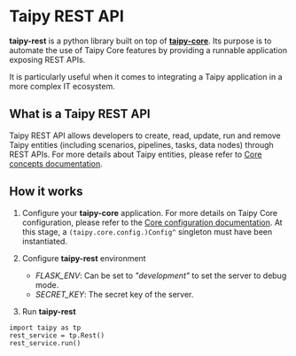 # Taipy REST API

__taipy-rest__ is a python library built on top of [__taipy-core__](../about.md#taipy-core). Its purpose is to
automate the use of Taipy Core features by providing a runnable application exposing REST APIs.

It is particularly useful when it comes to integrating a Taipy application in a more complex IT ecosystem.


## What is a Taipy REST API

Taipy REST API allows developers to create, read, update, run and remove Taipy entities (including scenarios,
pipelines, tasks, data nodes) through REST APIs. For more details about Taipy entities, please refer to [Core
concepts documentation](../core/concepts/index.md).

## How it works

1. Configure your __taipy-core__ application. For more details on Taipy Core configuration, please refer to the
   [Core configuration documentation](../core/config/index.md).
At this stage, a `(taipy.core.config.)Config^` singleton must have been instantiated.

2. Configure __taipy-rest__ environment
    - _FLASK_ENV_: Can be set to _"development"_ to set the server to debug mode.
    - _SECRET_KEY_: The secret key of the server.

3. Run **taipy-rest**

```
import taipy as tp
rest_service = tp.Rest()
rest_service.run()
```

